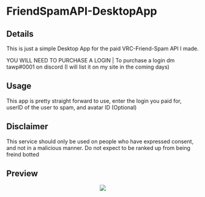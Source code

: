 

# FriendSpamAPI-DesktopApp

## Details
This is just a simple Desktop App for the paid VRC-Friend-Spam API I made. 

YOU WILL NEED TO PURCHASE A LOGIN | To purchase a login dm tawp#0001 on discord (I will list it on my site in the coming days)

## Usage
This app is pretty straight forward to use, enter the login you paid for, userID of the user to spam, and avatar ID (Optional)

## Disclaimer
This service should only be used on people who have expressed consent, and not in a malicious manner. Do not expect to be ranked up from being freind botted


## Preview
<p align="center">
  <img src="https://i.ibb.co/tcFZGpC/Friend-Spam-Desktop-Preview.gif" />
</p>
